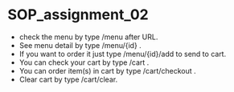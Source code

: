 # SOP_assignment_02

- check the menu by type  /menu  after URL.
- See menu detail by type /menu/{id} .
- If you want to order it just type  /menu/{id}/add  to send to cart.
- You can check your cart by type  /cart  .
- You can order item(s) in cart by type  /cart/checkout  .
- Clear cart by type  /cart/clear.
